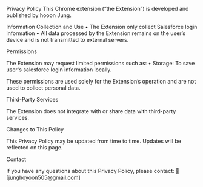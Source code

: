Privacy Policy
This Chrome extension (“the Extension”) is developed and published by hooon Jung.

Information Collection and Use
	•	The Extension only collect Salesforce login information
	•	All data processed by the Extension remains on the user’s device and is not transmitted to external servers.

Permissions

The Extension may request limited permissions such as:
	•	Storage: To save user's salesforce login information locally.

These permissions are used solely for the Extension’s operation and are not used to collect personal data.

Third-Party Services

The Extension does not integrate with or share data with third-party services.

Changes to This Policy

This Privacy Policy may be updated from time to time. Updates will be reflected on this page.

Contact

If you have any questions about this Privacy Policy, please contact:
📧 [junghoyoon505@gmail.com]
